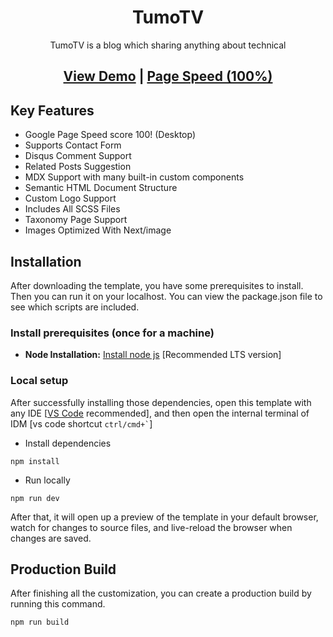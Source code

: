 <h1 align=center>TumoTV</h1>
<p align=center>TumoTV is a blog which sharing anything about technical</p>
<h2 align="center"> <a target="_blank" href="https://tumo-nine.vercel.app/" rel="nofollow">View Demo</a> | <a  target="_blank" href="https://pagespeed.web.dev/analysis/https-tumo-nine-vercel-app/iwb59y5rbp?form_factor=desktop">Page Speed (100%)</a>
</h2>

## Key Features

- Google Page Speed score 100! (Desktop)
- Supports Contact Form
- Disqus Comment Support
- Related Posts Suggestion
- MDX Support with many built-in custom components
- Semantic HTML Document Structure
- Custom Logo Support
- Includes All SCSS Files
- Taxonomy Page Support
- Images Optimized With Next/image

<!-- installation -->
## Installation

After downloading the template, you have some prerequisites to install. Then you can run it on your localhost. You can view the package.json file to see which scripts are included.

### Install prerequisites (once for a machine)

- **Node Installation:** [Install node js](https://nodejs.org/en/download/) [Recommended LTS version]

### Local setup

After successfully installing those dependencies, open this template with any IDE [[VS Code](https://code.visualstudio.com/) recommended], and then open the internal terminal of IDM [vs code shortcut <code>ctrl/cmd+\`</code>]

- Install dependencies

```
npm install
```

- Run locally

```
npm run dev
```

After that, it will open up a preview of the template in your default browser, watch for changes to source files, and live-reload the browser when changes are saved.

## Production Build

After finishing all the customization, you can create a production build by running this command.

```
npm run build
```
